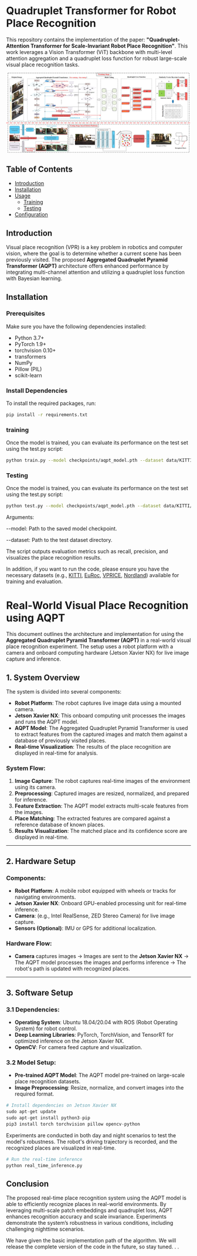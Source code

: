 # Quadruplet Transformer for Robot Place Recognition

This repository contains the implementation of the paper: **"Quadruplet-Attention Transformer for Scale-Invariant Robot Place Recognition"**. This work leverages a Vision Transformer (ViT) backbone with multi-level attention aggregation and a quadruplet loss function for robust large-scale visual place recognition tasks.

![alt text](framework.jpg)

## Table of Contents

- [Introduction](#introduction)
- [Installation](#installation)
- [Usage](#usage)
  - [Training](#training)
  - [Testing](#testing)
- [Configuration](#configuration)


## Introduction

Visual place recognition (VPR) is a key problem in robotics and computer vision, where the goal is to determine whether a current scene has been previously visited. The proposed **Aggregated Quadruplet Pyramid Transformer (AQPT)** architecture offers enhanced performance by integrating multi-channel attention and utilizing a quadruplet loss function with Bayesian learning.

## Installation

### Prerequisites

Make sure you have the following dependencies installed:

- Python 3.7+
- PyTorch 1.9+
- torchvision 0.10+
- transformers
- NumPy
- Pillow (PIL)
- scikit-learn

### Install Dependencies

To install the required packages, run:

```bash
pip install -r requirements.txt
```
### training
Once the model is trained, you can evaluate its performance on the test set using the test.py script:
```bash
python train.py --model checkpoints/aqpt_model.pth --dataset data/KITTI/test/
```
### Testing
Once the model is trained, you can evaluate its performance on the test set using the test.py script:
```bash
python test.py --model checkpoints/aqpt_model.pth --dataset data/KITTI/test/
```
Arguments:

--model: Path to the saved model checkpoint.

--dataset: Path to the test dataset directory.

The script outputs evaluation metrics such as recall, precision, and visualizes the place recognition results.
              
In addition, if you want to run the code, please ensure you have the necessary datasets (e.g., [KITTI](https://www.cvlibs.net/datasets/kitti/), [EuRoc](), [VPRICE](), [Nordland](https://nrkbeta.no/2013/01/15/nordlandsbanen-minute-by-minute-season-by-season/)) available for training and evaluation.

# Real-World Visual Place Recognition using AQPT

This document outlines the architecture and implementation for using the **Aggregated Quadruplet Pyramid Transformer (AQPT)** in a real-world visual place recognition experiment. The setup uses a robot platform with a camera and onboard computing hardware (Jetson Xavier NX) for live image capture and inference.

## 1. System Overview

The system is divided into several components:
- **Robot Platform**: The robot captures live image data using a mounted camera.
- **Jetson Xavier NX**: This onboard computing unit processes the images and runs the AQPT model.
- **AQPT Model**: The Aggregated Quadruplet Pyramid Transformer is used to extract features from the captured images and match them against a database of previously visited places.
- **Real-time Visualization**: The results of the place recognition are displayed in real-time for analysis.

### System Flow:
1. **Image Capture**: The robot captures real-time images of the environment using its camera.
2. **Preprocessing**: Captured images are resized, normalized, and prepared for inference.
3. **Feature Extraction**: The AQPT model extracts multi-scale features from the images.
4. **Place Matching**: The extracted features are compared against a reference database of known places.
5. **Results Visualization**: The matched place and its confidence score are displayed in real-time.

---

## 2. Hardware Setup

### Components:
- **Robot Platform**: A mobile robot equipped with wheels or tracks for navigating environments.
- **Jetson Xavier NX**: Onboard GPU-enabled processing unit for real-time inference.
- **Camera**: (e.g., Intel RealSense, ZED Stereo Camera) for live image capture.
- **Sensors (Optional)**: IMU or GPS for additional localization.

### Hardware Flow:
- **Camera** captures images → Images are sent to the **Jetson Xavier NX** → The AQPT model processes the images and performs inference → The robot's path is updated with recognized places.

---

## 3. Software Setup

### 3.1 Dependencies:
- **Operating System**: Ubuntu 18.04/20.04 with ROS (Robot Operating System) for robot control.
- **Deep Learning Libraries**: PyTorch, TorchVision, and TensorRT for optimized inference on the Jetson Xavier NX.
- **OpenCV**: For camera feed capture and visualization.

### 3.2 Model Setup:
- **Pre-trained AQPT Model**: The AQPT model pre-trained on large-scale place recognition datasets.
- **Image Preprocessing**: Resize, normalize, and convert images into the required format.

```python
# Install dependencies on Jetson Xavier NX
sudo apt-get update
sudo apt-get install python3-pip
pip3 install torch torchvision pillow opencv-python
```
Experiments are conducted in both day and night scenarios to test the model's robustness. The robot's driving trajectory is recorded, and the recognized places are visualized in real-time.

```python
# Run the real-time inference
python real_time_inference.py
```
## Conclusion
The proposed real-time place recognition system using the AQPT model is able to efficiently recognize places in real-world environments. By leveraging multi-scale patch embeddings and quadruplet loss, AQPT enhances recognition accuracy and scale invariance. Experiments demonstrate the system’s robustness in various conditions, including challenging nighttime scenarios.

We have given the basic implementation path of the algorithm. We will release the complete version of the code in the future, so stay tuned. . .
